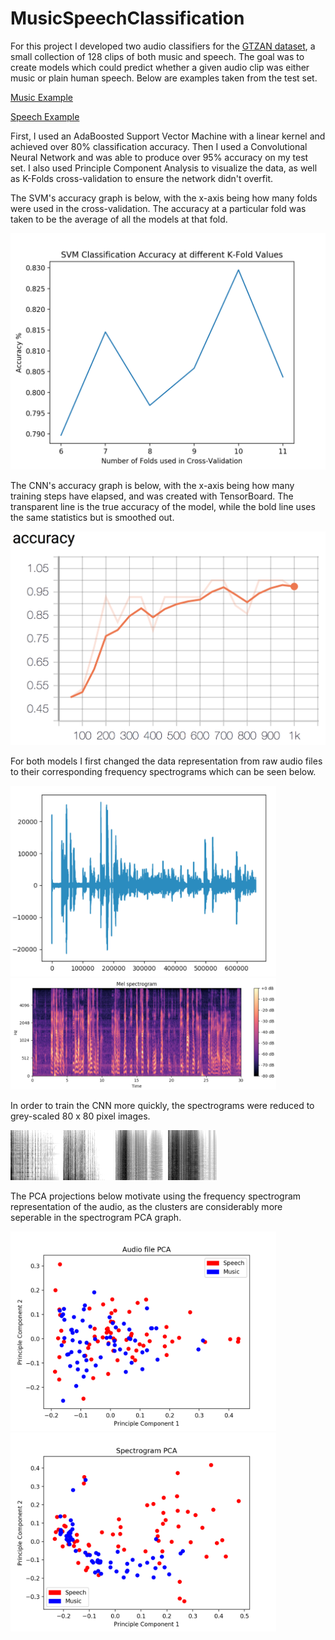 # MusicSpeechClassification
For this project I developed two audio classifiers for the [GTZAN dataset](http://marsyas.info/downloads/datasets.html), a small collection of 128 clips of both music and speech. The goal was to create models which could predict whether a given audio clip was either music or plain human speech. Below are examples taken from the test set.

[Music Example](GTZAN%20Examples/bagpipe.wav)

[Speech Example](GTZAN%20Examples/comedy.wav)

First, I used an AdaBoosted Support Vector Machine with a linear kernel and achieved over 80% classification accuracy. Then I used a Convolutional Neural Network and was able to produce over 95% accuracy on my test set. I also used Principle Component Analysis to visualize the data, as well as K-Folds cross-validation to ensure the network didn't overfit.

The SVM's accuracy graph is below, with the x-axis being how many folds were used in the cross-validation. The accuracy at a particular fold was taken to be the average of all the models at that fold. 

![SVM Accuracy](Results/SVM_Accuracy_Graph.png)

The CNN's accuracy graph is below, with the x-axis being how many training steps have elapsed, and was created with TensorBoard. The transparent line is the true accuracy of the model, while the bold line uses the same statistics but is smoothed out. 

![CNN Accuracy](Results/CNN_Accuracy_Graph.png)

For both models I first changed the data representation from raw audio files to their corresponding frequency spectrograms which can be seen below. 

<img src=Results/Raw_Audio.png width="425"/> <img src=Results/Spectrogram.png width="425"/> 

In order to train the CNN more quickly, the spectrograms were reduced to grey-scaled 80 x 80 pixel images. 

<img src=Results/Grey_Small_Spectrogram_1.png width="80"/> <img src=Results/Grey_Small_Spectrogram_2.png width="80"/> <img src=Results/Grey_Small_Spectrogram_3.png width="80"/> <img src=Results/Grey_Small_Spectrogram_4.png width="80"/>

The PCA projections below motivate using the frequency spectrogram representation of the audio, as the clusters are considerably more seperable in the spectrogram PCA graph.

<img src="https://raw.githubusercontent.com/Toback/MusicSpeechClassification/master/Results/Audio_File_PCA.png" width="425"/> <img src="https://raw.githubusercontent.com/Toback/MusicSpeechClassification/master/Results/Spectrogram_PCA.png" width="425"/> 
